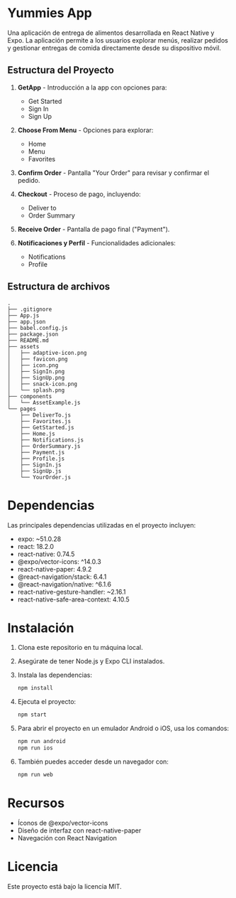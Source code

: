 # Yummies App

Una aplicación de entrega de alimentos desarrollada en React Native y Expo. La aplicación permite a los usuarios explorar menús, realizar pedidos y gestionar entregas de comida directamente desde su dispositivo móvil.

## Estructura del Proyecto

1. **GetApp** - Introducción a la app con opciones para:
   - Get Started
   - Sign In
   - Sign Up

2. **Choose From Menu** - Opciones para explorar:
   - Home
   - Menu
   - Favorites

3. **Confirm Order** - Pantalla "Your Order" para revisar y confirmar el pedido.

4. **Checkout** - Proceso de pago, incluyendo:
   - Deliver to
   - Order Summary

5. **Receive Order** - Pantalla de pago final ("Payment").

6. **Notificaciones y Perfil** - Funcionalidades adicionales:
   - Notifications
   - Profile

## Estructura de archivos

```plaintext
.
├── .gitignore
├── App.js
├── app.json
├── babel.config.js
├── package.json
├── README.md
├── assets
│   ├── adaptive-icon.png
│   ├── favicon.png
│   ├── icon.png
│   ├── SignIn.png
│   ├── SignUp.png
│   ├── snack-icon.png
│   └── splash.png
├── components
│   └── AssetExample.js
└── pages
    ├── DeliverTo.js
    ├── Favorites.js
    ├── GetStarted.js
    ├── Home.js
    ├── Notifications.js
    ├── OrderSummary.js
    ├── Payment.js
    ├── Profile.js
    ├── SignIn.js
    ├── SignUp.js
    └── YourOrder.js

```

# Dependencias

Las principales dependencias utilizadas en el proyecto incluyen:

- expo: ~51.0.28
- react: 18.2.0
- react-native: 0.74.5
- @expo/vector-icons: ^14.0.3
- react-native-paper: 4.9.2
- @react-navigation/stack: 6.4.1
- @react-navigation/native: ^6.1.6
- react-native-gesture-handler: ~2.16.1
- react-native-safe-area-context: 4.10.5

# Instalación

1. Clona este repositorio en tu máquina local.

2. Asegúrate de tener Node.js y Expo CLI instalados.

3. Instala las dependencias:

    ```bash
    npm install
    ```

4. Ejecuta el proyecto:

    ```bash
    npm start
    ```

5. Para abrir el proyecto en un emulador Android o iOS, usa los comandos:

    ```bash
    npm run android
    npm run ios
    ```

6. También puedes acceder desde un navegador con:

    ```bash
    npm run web
    ```

# Recursos
- Íconos de @expo/vector-icons
- Diseño de interfaz con react-native-paper
- Navegación con React Navigation

# Licencia
Este proyecto está bajo la licencia MIT.